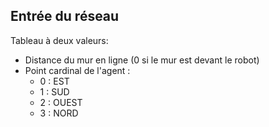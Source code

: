 ## Entrée du réseau 

Tableau à deux valeurs: 
- Distance du mur en ligne (0 si le mur est devant le robot)
- Point cardinal de l'agent : 
    - 0 : EST
    - 1 : SUD
    - 2 : OUEST
    - 3 : NORD